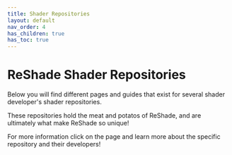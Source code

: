 ```yaml
---
title: Shader Repositories
layout: default
nav_order: 4
has_children: true
has_toc: true
---
```


# ReShade Shader Repositories
Below you will find different pages and guides that exist for several shader developer's shader repositories.

These repositories hold the meat and potatos of ReShade, and are ultimately what make ReShade so unique!

For more information click on the page and learn more about the specific repository and their developers!